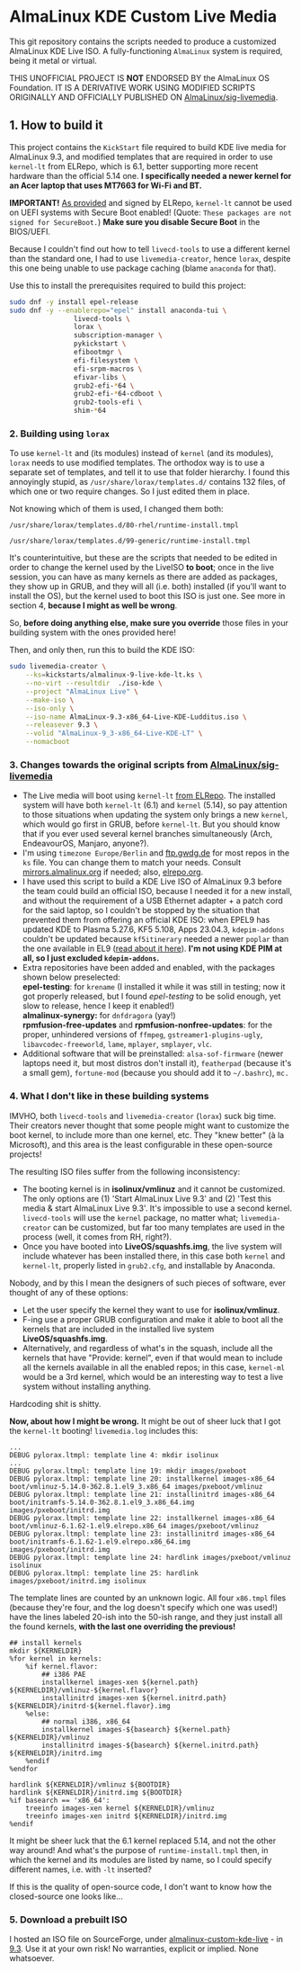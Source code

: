 # AlmaLinux KDE Custom Live Media

This git repository contains the scripts needed to produce a customized AlmaLinux KDE Live ISO. A fully-functioning `AlmaLinux` system is required, being it metal or virtual.

THIS UNOFFICIAL PROJECT IS **NOT** ENDORSED BY the AlmaLinux OS Foundation. IT IS A DERIVATIVE WORK USING MODIFIED SCRIPTS ORIGINALLY AND OFFICIALLY PUBLISHED ON [AlmaLinux/sig-livemedia](https://github.com/AlmaLinux/sig-livemedia).

## 1. How to build it

This project contains the `KickStart` file required to build KDE live media for AlmaLinux 9.3, and modified templates that are required in order to use `kernel-lt` from ELRepo, which is 6.1, better supporting more recent hardware than the official 5.14 one. **I specifically needed a newer kernel for an Acer laptop that uses MT7663 for Wi-Fi and BT.**

**IMPORTANT!** [As provided](http://elrepo.org/tiki/kernel-lt) and signed by ELRepo, `kernel-lt` cannot be used on UEFI systems with Secure Boot enabled! (Quote: `These packages are not signed for SecureBoot.`) **Make sure you disable Secure Boot** in the BIOS/UEFI.

Because I couldn't find out how to tell `livecd-tools` to use a different kernel than the standard one, I had to use `livemedia-creator`, hence `lorax`, despite this one being unable to use package caching (blame `anaconda` for that).&#x20;

Use this to install the prerequisites required to build this project:

```sh
sudo dnf -y install epel-release
sudo dnf -y --enablerepo="epel" install anaconda-tui \
                livecd-tools \
                lorax \
                subscription-manager \
                pykickstart \
                efibootmgr \
                efi-filesystem \
                efi-srpm-macros \
                efivar-libs \
                grub2-efi-*64 \
                grub2-efi-*64-cdboot \
                grub2-tools-efi \
                shim-*64
```

### 2. Building using `lorax`

To use `kernel-lt` and (its modules) instead of `kernel` (and its modules), `lorax` needs to use modified templates. The orthodox way is to use a separate set of templates, and tell it to use that folder hierarchy. I found this annoyingly stupid, as `/usr/share/lorax/templates.d/` contains 132 files, of which one or two require changes. So I just edited them in place.

Not knowing which of them is used, I changed them both:

`/usr/share/lorax/templates.d/80-rhel/runtime-install.tmpl`

`/usr/share/lorax/templates.d/99-generic/runtime-install.tmpl`

It's counterintuitive, but these are the scripts that needed to be edited in order to change the kernel used by the LiveISO **to boot**; once in the live session, you can have as many kernels as there are added as packages, they show up in GRUB, and they will all (i.e. both) installed (if you'll want to install the OS), but the kernel used to boot this ISO is just one. See more in section 4, **because I might as well be wrong**.

So, **before doing anything else, make sure you override** those files in your building system with the ones provided here!

Then, and only then, run this to build the KDE ISO:

```sh
sudo livemedia-creator \
    --ks=kickstarts/almalinux-9-live-kde-lt.ks \
    --no-virt --resultdir  ./iso-kde \
    --project "AlmaLinux Live" \
    --make-iso \
    --iso-only \
    --iso-name AlmaLinux-9.3-x86_64-Live-KDE-Ludditus.iso \
    --releasever 9.3 \
    --volid "AlmaLinux-9_3-x86_64-Live-KDE-LT" \
    --nomacboot 
```

### 3. Changes towards the original scripts from [AlmaLinux/sig-livemedia](https://github.com/AlmaLinux/sig-livemedia)

* The Live media will boot using `kernel-lt` [from ELRepo](http://elrepo.org/tiki/kernel-lt). The installed system will have both `kernel-lt` (6.1) and `kernel` (5.14), so pay attention to those situations when updating the system only brings a new `kernel`, which would go first in GRUB, before `kernel-lt`. But you should know that if you ever used several kernel branches simultaneously (Arch, EndeavourOS, Manjaro, anyone?).
* I'm using `timezone Europe/Berlin` and [ftp.gwdg.de](https://ftp.gwdg.de) for most repos in the `ks` file. You can change them to match your needs. Consult [mirrors.almalinux.org](https://mirrors.almalinux.org) if needed; also, [elrepo.org](http://elrepo.org/tiki/Download).
* I have used this script to build a KDE Live ISO of AlmaLinux 9.3 before the team could build an official ISO, because I needed it for a new install, and without the requirement of a USB Ethernet adapter + a patch cord for the said laptop, so I couldn't be stopped by the situation that prevented them from offering an official KDE ISO: when EPEL9 has updated KDE to Plasma 5.27.6, KF5 5.108, Apps 23.04.3, `kdepim-addons` couldn't be updated because `kf5itinerary` needed a newer `poplar` than the one available in EL9 ([read about it here](https://lists.fedoraproject.org/archives/list/epel-devel@lists.fedoraproject.org/thread/VAAKEKAEKGSBBPXO4HJK3J7EDVPUUKJM/)). **I'm not using KDE PIM at all, so I just excluded `kdepim-addons`.**
* Extra repositories have been added and enabled, with the packages shown below preselected:\
  **epel-testing**: for `krename` (I installed it while it was still in testing; now it got properly released, but I found _epel-testing_ to be solid enough, yet slow to release, hence I keep it enabled!)\
  **almalinux-synergy:** for `dnfdragora` (yay!)\
  **rpmfusion-free-updates** and **rpmfusion-nonfree-updates**: for the proper, unhindered versions of `ffmpeg`, `gstreamer1-plugins-ugly`, `libavcodec-freeworld`, `lame`, `mplayer`, `smplayer`, `vlc`.
* Additional software that will be preinstalled: `alsa-sof-firmware` (newer laptops need it, but most distros don't install it), `featherpad` (because it's a small gem), `fortune-mod` (because you should add it to `~/.bashrc`), `mc.`

### 4. What I don't like in these building systems  

IMVHO, both `livecd-tools` and `livemedia-creator` (`lorax`) suck big time. Their creators never thought that some people might want to customize the boot kernel, to include more than one kernel, etc. They "knew better" (à la Microsoft), and this area is the least configurable in these open-source projects!

The resulting ISO files suffer from the following inconsistency:

* The booting kernel is in **isolinux/vmlinuz** and it cannot be customized. The only options are (1) 'Start AlmaLinux Live 9.3' and (2) 'Test this media & start AlmaLinux Live 9.3'. It's impossible to use a second kernel. `livecd-tools` will use the `kernel` package, no matter what; `livemedia-creator` can be customized, but far too many templates are used in the process (well, it comes from RH, right?).
* Once you have booted into **LiveOS/squashfs.img**, the live system will include whatever has been installed there, in this case both `kernel` and `kernel-lt`, properly listed in `grub2.cfg`, and installable by Anaconda.

Nobody, and by this I mean the designers of such pieces of software, ever thought of any of these options:

* Let the user specify the kernel they want to use for **isolinux/vmlinuz**.
* F-ing use a proper GRUB configuration and make it able to boot all the kernels that are included in the installed live system **LiveOS/squashfs.img**.
* Alternatively, and regardless of what's in the squash, include all the kernels that have "Provide: kernel", even if that would mean to include all the kernels available in all the enabled repos; in this case, `kernel-ml` would be a 3rd kernel, which would be an interesting way to test a live system without installing anything.

Hardcoding shit is shitty.

**Now, about how I might be wrong.** It might be out of sheer luck that I got the `kernel-lt` booting! `livemedia.log` includes this:

```INFO pylorax.ltmpl: running x86.tmpl
...
DEBUG pylorax.ltmpl: template line 4: mkdir isolinux
...
DEBUG pylorax.ltmpl: template line 19: mkdir images/pxeboot
DEBUG pylorax.ltmpl: template line 20: installkernel images-x86_64 boot/vmlinuz-5.14.0-362.8.1.el9_3.x86_64 images/pxeboot/vmlinuz
DEBUG pylorax.ltmpl: template line 21: installinitrd images-x86_64 boot/initramfs-5.14.0-362.8.1.el9_3.x86_64.img images/pxeboot/initrd.img
DEBUG pylorax.ltmpl: template line 22: installkernel images-x86_64 boot/vmlinuz-6.1.62-1.el9.elrepo.x86_64 images/pxeboot/vmlinuz
DEBUG pylorax.ltmpl: template line 23: installinitrd images-x86_64 boot/initramfs-6.1.62-1.el9.elrepo.x86_64.img images/pxeboot/initrd.img
DEBUG pylorax.ltmpl: template line 24: hardlink images/pxeboot/vmlinuz isolinux
DEBUG pylorax.ltmpl: template line 25: hardlink images/pxeboot/initrd.img isolinux
```
The template lines are counted by an unknown logic. All four `x86.tmpl` files (because they're four, and the log doesn't specify which one was used!) have the lines labeled 20-ish into the 50-ish range, and they just install all the found kernels, **with the last one overriding the previous!**

```
## install kernels
mkdir ${KERNELDIR}
%for kernel in kernels:
    %if kernel.flavor:
        ## i386 PAE
        installkernel images-xen ${kernel.path} ${KERNELDIR}/vmlinuz-${kernel.flavor}
        installinitrd images-xen ${kernel.initrd.path} ${KERNELDIR}/initrd-${kernel.flavor}.img
    %else:
        ## normal i386, x86_64
        installkernel images-${basearch} ${kernel.path} ${KERNELDIR}/vmlinuz
        installinitrd images-${basearch} ${kernel.initrd.path} ${KERNELDIR}/initrd.img
    %endif
%endfor

hardlink ${KERNELDIR}/vmlinuz ${BOOTDIR}
hardlink ${KERNELDIR}/initrd.img ${BOOTDIR}
%if basearch == 'x86_64':
    treeinfo images-xen kernel ${KERNELDIR}/vmlinuz
    treeinfo images-xen initrd ${KERNELDIR}/initrd.img
%endif
```

It might be sheer luck that the 6.1 kernel replaced 5.14, and not the other way around! And what's the purpose of `runtime-install.tmpl` then, in which the kernel and its modules are listed by name, so I could specify different names, i.e. with `-lt` inserted?

If this is the quality of open-source code, I don't want to know how the closed-source one looks like...

### 5. Download a prebuilt ISO

I hosted an ISO file on SourceForge, under [almalinux-custom-kde-live](https://sourceforge.net/projects/almalinux-custom-kde-live/) - in [9.3](https://sourceforge.net/projects/almalinux-custom-kde-live/files/9.3/). Use it at your own risk! No warranties, explicit or implied. None whatsoever.

